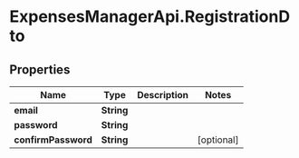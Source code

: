 # ExpensesManagerApi.RegistrationDto

## Properties

 Name                | Type       | Description | Notes      
---------------------|------------|-------------|------------
 **email**           | **String** |             |
 **password**        | **String** |             |
 **confirmPassword** | **String** |             | [optional] 


